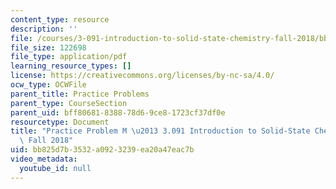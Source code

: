 ```yaml
---
content_type: resource
description: ''
file: /courses/3-091-introduction-to-solid-state-chemistry-fall-2018/bb825d7b3532a0923239ea20a47eac7b_MIT3_091F18_PPM.pdf
file_size: 122698
file_type: application/pdf
learning_resource_types: []
license: https://creativecommons.org/licenses/by-nc-sa/4.0/
ocw_type: OCWFile
parent_title: Practice Problems
parent_type: CourseSection
parent_uid: bff80681-8388-78d6-9ce8-1723cf37df0e
resourcetype: Document
title: "Practice Problem M \u2013 3.091 Introduction to Solid-State Chemistry \u2013\
  \ Fall 2018"
uid: bb825d7b-3532-a092-3239-ea20a47eac7b
video_metadata:
  youtube_id: null
---
```

